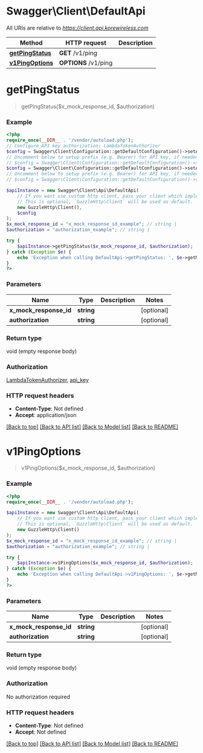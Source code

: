 # Swagger\Client\DefaultApi

All URIs are relative to *https://client.api.korewireless.com*

Method | HTTP request | Description
------------- | ------------- | -------------
[**getPingStatus**](DefaultApi.md#getpingstatus) | **GET** /v1/ping | 
[**v1PingOptions**](DefaultApi.md#v1pingoptions) | **OPTIONS** /v1/ping | 

# **getPingStatus**
> getPingStatus($x_mock_response_id, $authorization)



### Example
```php
<?php
require_once(__DIR__ . '/vendor/autoload.php');
// Configure API key authorization: LambdaTokenAuthorizer
$config = Swagger\Client\Configuration::getDefaultConfiguration()->setApiKey('Unused', 'YOUR_API_KEY');
// Uncomment below to setup prefix (e.g. Bearer) for API key, if needed
// $config = Swagger\Client\Configuration::getDefaultConfiguration()->setApiKeyPrefix('Unused', 'Bearer');// Configure API key authorization: api_key
$config = Swagger\Client\Configuration::getDefaultConfiguration()->setApiKey('x-api-key', 'YOUR_API_KEY');
// Uncomment below to setup prefix (e.g. Bearer) for API key, if needed
// $config = Swagger\Client\Configuration::getDefaultConfiguration()->setApiKeyPrefix('x-api-key', 'Bearer');

$apiInstance = new Swagger\Client\Api\DefaultApi(
    // If you want use custom http client, pass your client which implements `GuzzleHttp\ClientInterface`.
    // This is optional, `GuzzleHttp\Client` will be used as default.
    new GuzzleHttp\Client(),
    $config
);
$x_mock_response_id = "x_mock_response_id_example"; // string | 
$authorization = "authorization_example"; // string | 

try {
    $apiInstance->getPingStatus($x_mock_response_id, $authorization);
} catch (Exception $e) {
    echo 'Exception when calling DefaultApi->getPingStatus: ', $e->getMessage(), PHP_EOL;
}
?>
```

### Parameters

Name | Type | Description  | Notes
------------- | ------------- | ------------- | -------------
 **x_mock_response_id** | **string**|  | [optional]
 **authorization** | **string**|  | [optional]

### Return type

void (empty response body)

### Authorization

[LambdaTokenAuthorizer](../../README.md#LambdaTokenAuthorizer), [api_key](../../README.md#api_key)

### HTTP request headers

 - **Content-Type**: Not defined
 - **Accept**: application/json

[[Back to top]](#) [[Back to API list]](../../README.md#documentation-for-api-endpoints) [[Back to Model list]](../../README.md#documentation-for-models) [[Back to README]](../../README.md)

# **v1PingOptions**
> v1PingOptions($x_mock_response_id, $authorization)



### Example
```php
<?php
require_once(__DIR__ . '/vendor/autoload.php');

$apiInstance = new Swagger\Client\Api\DefaultApi(
    // If you want use custom http client, pass your client which implements `GuzzleHttp\ClientInterface`.
    // This is optional, `GuzzleHttp\Client` will be used as default.
    new GuzzleHttp\Client()
);
$x_mock_response_id = "x_mock_response_id_example"; // string | 
$authorization = "authorization_example"; // string | 

try {
    $apiInstance->v1PingOptions($x_mock_response_id, $authorization);
} catch (Exception $e) {
    echo 'Exception when calling DefaultApi->v1PingOptions: ', $e->getMessage(), PHP_EOL;
}
?>
```

### Parameters

Name | Type | Description  | Notes
------------- | ------------- | ------------- | -------------
 **x_mock_response_id** | **string**|  | [optional]
 **authorization** | **string**|  | [optional]

### Return type

void (empty response body)

### Authorization

No authorization required

### HTTP request headers

 - **Content-Type**: Not defined
 - **Accept**: Not defined

[[Back to top]](#) [[Back to API list]](../../README.md#documentation-for-api-endpoints) [[Back to Model list]](../../README.md#documentation-for-models) [[Back to README]](../../README.md)

